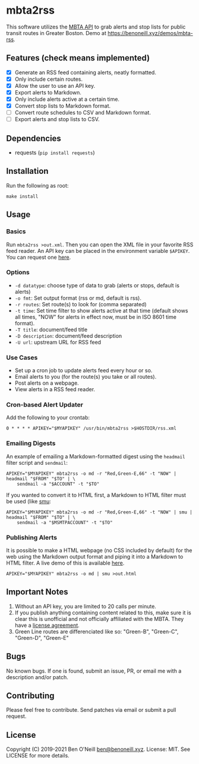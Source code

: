 # mbta2rss

This software utilizes the [MBTA API](https://www.mbta.com/developers/v3-api)
to grab alerts and stop lists for public transit routes in Greater Boston. Demo
at <https://benoneill.xyz/demos/mbta-rss>.

## Features (check means implemented)

- [X] Generate an RSS feed containing alerts, neatly formatted.
- [X] Only include certain routes.
- [X] Allow the user to use an API key.
- [X] Export alerts to Markdown.
- [X] Only include alerts active at a certain time.
- [X] Convert stop lists to Markdown format.
- [ ] Convert route schedules to CSV and Markdown format.
- [ ] Export alerts and stop lists to CSV.

## Dependencies

* requests (`pip install requests`)

## Installation

Run the following as root:

	make install

## Usage

### Basics

Run `mbta2rss >out.xml`. Then you can open the XML file in your
favorite RSS feed reader. An API key can be placed in the
environment variable `$APIKEY`. You can request one
[here](https://api-v3.mbta.com/).

### Options

* `-d datatype`: choose type of data to grab (alerts or stops, default is alerts)
* `-o fmt`: Set output format (rss or md, default is rss).
* `-r routes`: Set route(s) to look for (comma separated)
* `-t time`: Set time filter to show alerts active at that time
  (default shows all times, "NOW" for alerts in effect now, must be in
  ISO 8601 time format).
* `-T title`: document/feed title
* `-D description`: document/feed description
* `-U url`: upstream URL for RSS feed

### Use Cases

* Set up a cron job to update alerts feed every hour or so.
* Email alerts to you (for the route(s) you take or all routes).
* Post alerts on a webpage.
* View alerts in a RSS feed reader.

### Cron-based Alert Updater

Add the following to your crontab:

	0 * * * * APIKEY="$MYAPIKEY" /usr/bin/mbta2rss >$HOSTDIR/rss.xml

### Emailing Digests

An example of emailing a Markdown-formatted digest using the `headmail` filter
script and `sendmail`:

	APIKEY="$MYAPIKEY" mbta2rss -o md -r "Red,Green-E,66" -t "NOW" | headmail "$FROM" "$TO" | \
		sendmail -a "$ACCOUNT" -t "$TO"

If you wanted to convert it to HTML first, a Markdown to HTML filter must be
used (like [smu](https://github.com/Gottox/smu):

	APIKEY="$MYAPIKEY" mbta2rss -o md -r "Red,Green-E,66" -t "NOW" | smu | headmail "$FROM" "$TO" | \
		sendmail -a "$MSMTPACCOUNT" -t "$TO"

### Publishing Alerts
	
It is possible to make a HTML webpage (no CSS included by default) for the web
using the Markdown output format and piping it into a Markdown to HTML filter.
A live demo of this is available [here](https://benoneill.xyz/demos/mbta-rss/).

	APIKEY="$MYAPIKEY" mbta2rss -o md | smu >out.html

## Important Notes

1. Without an API key, you are limited to 20 calls per minute.
2. If you publish anything containing content related to this, make sure it is
   clear this is unofficial and not officially affiliated with the MBTA. They
   have a [license agreement](https://www.mass.gov/files/documents/2017/10/27/develop_license_agree_0.pdf).
3. Green Line routes are differenciated like so: "Green-B", "Green-C", "Green-D", "Green-E"

## Bugs

No known bugs. If one is found, submit an issue, PR, or email me with
a description and/or patch.

## Contributing

Please feel free to contribute. Send patches via email or submit a pull request.

## License

Copyright (C) 2019-2021 Ben O'Neill <ben@benoneill.xyz>. License: MIT.
See LICENSE for more details.
